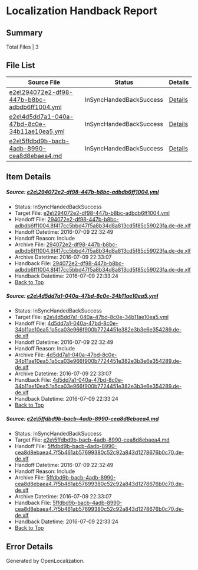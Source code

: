 # <a name='report-top'></a> Localization Handback Report

## Summary
 Total Files | 3

## File List
 Source File | Status | Details 
 ----------- | ------ | ------- 
 [e2e\294072e2-df98-447b-b8bc-adbdb6ff1004.yml](https://github.com/OpenLocalizationTestOrg/oltest/blob/937ad2bbc9ddebca12412b61c94e1c6787cca9c1/e2e/294072e2-df98-447b-b8bc-adbdb6ff1004.yml) | InSyncHandedBackSuccess | [Details](#f7df709fbb928ce67628202dea41fd7cd9746b7f1)
 [e2e\4d5dd7a1-040a-47bd-8c0e-34b11ae10ea5.yml](https://github.com/OpenLocalizationTestOrg/oltest/blob/937ad2bbc9ddebca12412b61c94e1c6787cca9c1/e2e/4d5dd7a1-040a-47bd-8c0e-34b11ae10ea5.yml) | InSyncHandedBackSuccess | [Details](#da1a5b565c5bd1ac19bd5afb4e2e08e6cbc395f53)
 [e2e\5ffdbd9b-bacb-4adb-8990-cea8d8ebaea4.md](https://github.com/OpenLocalizationTestOrg/oltest/blob/937ad2bbc9ddebca12412b61c94e1c6787cca9c1/e2e/5ffdbd9b-bacb-4adb-8990-cea8d8ebaea4.md) | InSyncHandedBackSuccess | [Details](#bcea55b9002be3f0e03d6573484ad119eee5d2744)

## Item Details
##### <a name='f7df709fbb928ce67628202dea41fd7cd9746b7f1'></a> Source: [e2e\294072e2-df98-447b-b8bc-adbdb6ff1004.yml](https://github.com/OpenLocalizationTestOrg/oltest/blob/937ad2bbc9ddebca12412b61c94e1c6787cca9c1/e2e/294072e2-df98-447b-b8bc-adbdb6ff1004.yml)
* Status: InSyncHandedBackSuccess
* Target File: [e2e\294072e2-df98-447b-b8bc-adbdb6ff1004.yml](https://github.com/OpenLocalizationTestOrg/oltest-dede-fly/blob/f5519115abae0ac67fb2c1e4335c760ccddb1b1a/e2e/294072e2-df98-447b-b8bc-adbdb6ff1004.yml)
* Handoff File: [294072e2-df98-447b-b8bc-adbdb6ff1004.8f417cc5bbd47f5a8b34d8a813cd5f85c59023fa.de-de.xlf](https://github.com/OpenLocalizationTestOrg/olhandoff-e2e/blob/85ba36bdbcb12f04fc97c59544a7ef7e75e7ef27/ol-handoff/OpenLocalizationTestOrg/oltest-dede-fly/ci/ht/294072e2-df98-447b-b8bc-adbdb6ff1004.8f417cc5bbd47f5a8b34d8a813cd5f85c59023fa.de-de.xlf)
* Handoff Datetime: 2016-07-09 22:32:49
* Handoff Reason: Include
* Archive File: [294072e2-df98-447b-b8bc-adbdb6ff1004.8f417cc5bbd47f5a8b34d8a813cd5f85c59023fa.de-de.xlf](https://github.com/OpenLocalizationTestOrg/olhandoff-e2e/blob/ef43b4582eb42b0f20f1d8caadbb9691d038a18a/ol-archive/OpenLocalizationTestOrg/oltest-dede-fly/ci/ht/294072e2-df98-447b-b8bc-adbdb6ff1004.8f417cc5bbd47f5a8b34d8a813cd5f85c59023fa.de-de.xlf)
* Archive Datetime: 2016-07-09 22:33:07
* Handback File: [294072e2-df98-447b-b8bc-adbdb6ff1004.8f417cc5bbd47f5a8b34d8a813cd5f85c59023fa.de-de.xlf](https://github.com/OpenLocalizationTestOrg/olhandback-e2e/blob/fc76c04c5e0a61aa2ef68f9d3c4cf93851557b83/ol-handback/OpenLocalizationTestOrg/oltest-dede-fly/ci/ht/294072e2-df98-447b-b8bc-adbdb6ff1004.8f417cc5bbd47f5a8b34d8a813cd5f85c59023fa.de-de.xlf)
* Handback Datetime: 2016-07-09 22:33:24
* [Back to Top](#report-top)

##### <a name='da1a5b565c5bd1ac19bd5afb4e2e08e6cbc395f53'></a> Source: [e2e\4d5dd7a1-040a-47bd-8c0e-34b11ae10ea5.yml](https://github.com/OpenLocalizationTestOrg/oltest/blob/937ad2bbc9ddebca12412b61c94e1c6787cca9c1/e2e/4d5dd7a1-040a-47bd-8c0e-34b11ae10ea5.yml)
* Status: InSyncHandedBackSuccess
* Target File: [e2e\4d5dd7a1-040a-47bd-8c0e-34b11ae10ea5.yml](https://github.com/OpenLocalizationTestOrg/oltest-dede-fly/blob/f5519115abae0ac67fb2c1e4335c760ccddb1b1a/e2e/4d5dd7a1-040a-47bd-8c0e-34b11ae10ea5.yml)
* Handoff File: [4d5dd7a1-040a-47bd-8c0e-34b11ae10ea5.1a5ca03e966f900b7724451e382e3b3e6e354289.de-de.xlf](https://github.com/OpenLocalizationTestOrg/olhandoff-e2e/blob/85ba36bdbcb12f04fc97c59544a7ef7e75e7ef27/ol-handoff/OpenLocalizationTestOrg/oltest-dede-fly/ci/ht/4d5dd7a1-040a-47bd-8c0e-34b11ae10ea5.1a5ca03e966f900b7724451e382e3b3e6e354289.de-de.xlf)
* Handoff Datetime: 2016-07-09 22:32:49
* Handoff Reason: Include
* Archive File: [4d5dd7a1-040a-47bd-8c0e-34b11ae10ea5.1a5ca03e966f900b7724451e382e3b3e6e354289.de-de.xlf](https://github.com/OpenLocalizationTestOrg/olhandoff-e2e/blob/ef43b4582eb42b0f20f1d8caadbb9691d038a18a/ol-archive/OpenLocalizationTestOrg/oltest-dede-fly/ci/ht/4d5dd7a1-040a-47bd-8c0e-34b11ae10ea5.1a5ca03e966f900b7724451e382e3b3e6e354289.de-de.xlf)
* Archive Datetime: 2016-07-09 22:33:07
* Handback File: [4d5dd7a1-040a-47bd-8c0e-34b11ae10ea5.1a5ca03e966f900b7724451e382e3b3e6e354289.de-de.xlf](https://github.com/OpenLocalizationTestOrg/olhandback-e2e/blob/fc76c04c5e0a61aa2ef68f9d3c4cf93851557b83/ol-handback/OpenLocalizationTestOrg/oltest-dede-fly/ci/ht/4d5dd7a1-040a-47bd-8c0e-34b11ae10ea5.1a5ca03e966f900b7724451e382e3b3e6e354289.de-de.xlf)
* Handback Datetime: 2016-07-09 22:33:24
* [Back to Top](#report-top)

##### <a name='bcea55b9002be3f0e03d6573484ad119eee5d2744'></a> Source: [e2e\5ffdbd9b-bacb-4adb-8990-cea8d8ebaea4.md](https://github.com/OpenLocalizationTestOrg/oltest/blob/937ad2bbc9ddebca12412b61c94e1c6787cca9c1/e2e/5ffdbd9b-bacb-4adb-8990-cea8d8ebaea4.md)
* Status: InSyncHandedBackSuccess
* Target File: [e2e\5ffdbd9b-bacb-4adb-8990-cea8d8ebaea4.md](https://github.com/OpenLocalizationTestOrg/oltest-dede-fly/blob/f5519115abae0ac67fb2c1e4335c760ccddb1b1a/e2e/5ffdbd9b-bacb-4adb-8990-cea8d8ebaea4.md)
* Handoff File: [5ffdbd9b-bacb-4adb-8990-cea8d8ebaea4.7f5b461ab57699380c52c92a843d1278676b0c70.de-de.xlf](https://github.com/OpenLocalizationTestOrg/olhandoff-e2e/blob/85ba36bdbcb12f04fc97c59544a7ef7e75e7ef27/ol-handoff/OpenLocalizationTestOrg/oltest-dede-fly/ci/ht/5ffdbd9b-bacb-4adb-8990-cea8d8ebaea4.7f5b461ab57699380c52c92a843d1278676b0c70.de-de.xlf)
* Handoff Datetime: 2016-07-09 22:32:49
* Handoff Reason: Include
* Archive File: [5ffdbd9b-bacb-4adb-8990-cea8d8ebaea4.7f5b461ab57699380c52c92a843d1278676b0c70.de-de.xlf](https://github.com/OpenLocalizationTestOrg/olhandoff-e2e/blob/ef43b4582eb42b0f20f1d8caadbb9691d038a18a/ol-archive/OpenLocalizationTestOrg/oltest-dede-fly/ci/ht/5ffdbd9b-bacb-4adb-8990-cea8d8ebaea4.7f5b461ab57699380c52c92a843d1278676b0c70.de-de.xlf)
* Archive Datetime: 2016-07-09 22:33:07
* Handback File: [5ffdbd9b-bacb-4adb-8990-cea8d8ebaea4.7f5b461ab57699380c52c92a843d1278676b0c70.de-de.xlf](https://github.com/OpenLocalizationTestOrg/olhandback-e2e/blob/fc76c04c5e0a61aa2ef68f9d3c4cf93851557b83/ol-handback/OpenLocalizationTestOrg/oltest-dede-fly/ci/ht/5ffdbd9b-bacb-4adb-8990-cea8d8ebaea4.7f5b461ab57699380c52c92a843d1278676b0c70.de-de.xlf)
* Handback Datetime: 2016-07-09 22:33:24
* [Back to Top](#report-top)


## Error Details

Generated by OpenLocalization.
